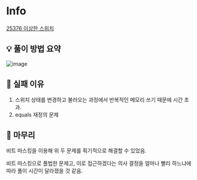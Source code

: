 # Info
[25376 이상한 스위치](https://www.acmicpc.net/problem/25376)

## 💡 풀이 방법 요약
![image](https://github.com/robinjoon/gAlgorithm/assets/45223837/b0fb56b7-78d9-4e4b-b3fc-9c5e87bff592)


## 👀 실패 이유
1. 스위치 상태를 변경하고 불러오는 과정에서 반복적인 메모리 쓰기 때문에 시간 초과.
2. equals 재정의 문제
## 🙂 마무리

비트 마스킹을 이용해 위 두 문제를 획기적으로 해결할 수 있었음.

비트 마스킹으로 풀법한 문제고, 이로 접근하겠다는 의사 결정을 얼마나 빨리 하느냐에 따라 풀이 시간이 달라졌을 것 같음.

